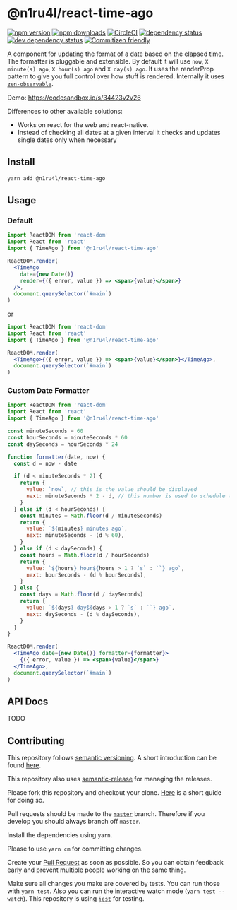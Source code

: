 # @n1ru4l/react-time-ago

[![npm version](https://badge.fury.io/js/%40n1ru4l%2Freact-time-ago.svg)](https://www.npmjs.com/package/@n1ru4l/react-time-ago)
[![npm downloads](https://img.shields.io/npm/dm/@n1ru4l/react-time-ago.svg)](https://www.npmjs.com/package/@n1ru4l/react-time-ago)
[![CircleCI](https://circleci.com/gh/n1ru4l/react-time-ago.svg?style=shield)](https://circleci.com/gh/n1ru4l/react-time-ago)
[![dependency status](https://david-dm.org/n1ru4l/react-time-ago/status.svg)](https://david-dm.org/n1ru4l/react-time-ago)
[![dev dependency status](https://david-dm.org/bevry/badges/dev-status.svg)](https://david-dm.org/n1ru4l/react-time-ago?type=dev)
[![Commitizen friendly](https://img.shields.io/badge/commitizen-friendly-brightgreen.svg)](http://commitizen.github.io/cz-cli/)

A component for updating the format of a date based on the elapsed time.
The formatter is pluggable and extensible.
By default it will use `now`, `X minute(s) ago`, `X hour(s) ago` and `X day(s) ago`.
It uses the renderProp pattern to give you full control over how stuff is rendered.
Internally it uses [`zen-observable`](https://github.com/zenparsing/zen-observable).

Demo: https://codesandbox.io/s/34423v2v26

Differences to other available solutions:

- Works on react for the web and react-native.
- Instead of checking all dates at a given interval it checks and updates single dates only when necessary

## Install

```bash
yarn add @n1ru4l/react-time-ago
```

## Usage

### Default

```jsx
import ReactDOM from 'react-dom'
import React from 'react'
import { TimeAgo } from '@n1ru4l/react-time-ago'

ReactDOM.render(
  <TimeAgo
    date={new Date()}
    render={({ error, value }) => <span>{value}</span>}
  />,
  document.querySelector(`#main`)
)
```

or

```jsx
import ReactDOM from 'react-dom'
import React from 'react'
import { TimeAgo } from '@n1ru4l/react-time-ago'

ReactDOM.render(
  <TimeAgo>{({ error, value }) => <span>{value}</span>}</TimeAgo>,
  document.querySelector(`#main`)
)
```

### Custom Date Formatter

```jsx
import ReactDOM from 'react-dom'
import React from 'react'
import { TimeAgo } from '@n1ru4l/react-time-ago'

const minuteSeconds = 60
const hourSeconds = minuteSeconds * 60
const daySeconds = hourSeconds * 24

function formatter(date, now) {
  const d = now - date

  if (d < minuteSeconds * 2) {
    return {
      value: `now`, // this is the value should be displayed
      next: minuteSeconds * 2 - d, // this number is used to schedule the next update of a value
    }
  } else if (d < hourSeconds) {
    const minutes = Math.floor(d / minuteSeconds)
    return {
      value: `${minutes} minutes ago`,
      next: minuteSeconds - (d % 60),
    }
  } else if (d < daySeconds) {
    const hours = Math.floor(d / hourSeconds)
    return {
      value: `${hours} hour${hours > 1 ? `s` : ``} ago`,
      next: hourSeconds - (d % hourSeconds),
    }
  } else {
    const days = Math.floor(d / daySeconds)
    return {
      value: `${days} day${days > 1 ? `s` : ``} ago`,
      next: daySeconds - (d % daySeconds),
    }
  }
}

ReactDOM.render(
  <TimeAgo date={new Date()} formatter={formatter}>
    {({ error, value }) => <span>{value}</span>}
  </TimeAgo>,
  document.querySelector(`#main`)
)
```

## API Docs

TODO

## Contributing

This repository follows [semantic versioning](https://semver.org/). A short introduction can be found [here](https://medium.com/just-meteor/understanding-semver-3f75d11b4d).

This repository also uses [semantic-release](https://github.com/semantic-release/semantic-release) for managing the releases.

Please fork this repository and checkout your clone. [Here](https://guides.github.com/activities/forking/) is a short guide for doing so.

Pull requests should be made to the [`master`](https://github.com/n1ru4l/react-time-ago/tree/master) branch. Therefore if you develop you should always branch off `master`.

Install the dependencies using `yarn`.

Please to use `yarn cm` for committing changes.

Create your [Pull Request](https://guides.github.com/activities/forking/#making-a-pull-request) as soon as possible. So you can obtain feedback early and prevent multiple people working on the same thing.

Make sure all changes you make are covered by tests. You can run those with `yarn test`. Also you can run the interactive watch mode (`yarn test --watch`). This repository is using [`jest`](https://facebook.github.io/jest/docs/en/getting-started.html) for testing.
